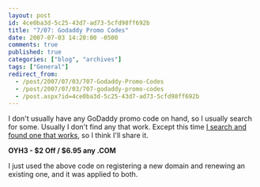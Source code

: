 ```yaml
---
layout: post
id: 4ce0ba3d-5c25-43d7-ad73-5cfd98ff692b
title: "7/07: Godaddy Promo Codes"
date: 2007-07-03 14:20:00 -0500
comments: true
published: true
categories: ["blog", "archives"]
tags: ["General"]
redirect_from: 
  - /post/2007/07/03/707-Godaddy-Promo-Codes
  - /post/2007/07/03/707-godaddy-promo-codes
  - /post.aspx?id=4ce0ba3d-5c25-43d7-ad73-5cfd98ff692b
---
```

<!-- more -->
<P>I don't usually have any GoDaddy promo code on hand, so I usually search for some. Usually I don't find any that work. Except this time <A href="http://www.fatwallet.com/t/18/725207">I search and found one that works</A>, so I think I'll share it.</P>
<P><STRONG>OYH3 - $2 Off / $6.95 any .COM</STRONG></P>
<P>I just used the above code on registering a new domain and renewing an existing one, and it was applied to both.</P>
